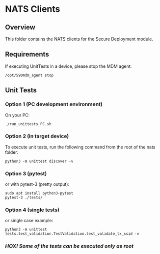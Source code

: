 # NATS Clients

## Overview

This folder contains the NATS clients for the Secure Deployment module.

## Requirements
If executing UnitTests in a device, please stop the MDM agent:
```
/opt/S90mdm_agent stop
```
## Unit Tests

### Option 1 (PC development environment)
On your PC:
```
./run_unittests_PC.sh
```

### Option 2 (in target device)
To execute unit tests, run the following command from the root of the nats folder:
```
python3 -m unittest discover -v
```

### Option 3 (pytest)
or with pytest-3 (pretty output): 
```
sudo apt install python3-pytest
pytest-3 ./tests/
```

### Option 4 (single tests)
or single case example:
```
python3 -m unittest tests.test_validation.TestValidation.test_validate_tx_ssid -v
```
### *HOX!  Some of the tests can be executed only as root*